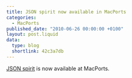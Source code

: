 ```yaml
---
title: JSON spirit now available in MacPorts
categories:
  - MacPorts
published_date: "2010-06-26 00:00:00 +0100"
layout: post.liquid
data:
  type: blog
  shortlink: 42c3a7db
---
```

[JSON spirit](http://www.codeproject.com/KB/recipes/JSON_Spirit.aspx) is now available at MacPorts.
